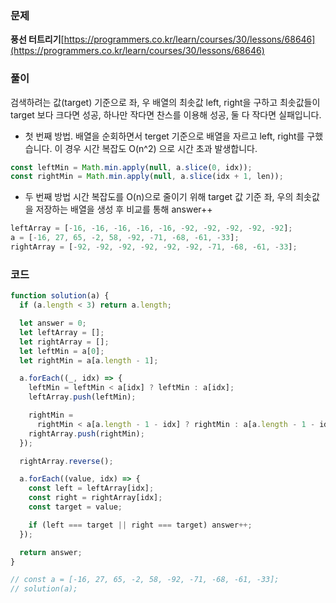 ### 문제

**풍선 터트리기**[https://programmers.co.kr/learn/courses/30/lessons/68646](https://programmers.co.kr/learn/courses/30/lessons/68646)

### 풀이

검색하려는 값(target) 기준으로 좌, 우 배열의 최솟값 left, right을 구하고 최솟값들이 target 보다 크다면 성공, 하나만 작다면 찬스를 이용해 성공, 둘 다 작다면 실패입니다.

- 첫 번째 방법.
  배열을 순회하면서 terget 기준으로 배열을 자르고 left, right를 구했습니다. 이 경우 시간 복잡도 O(n^2) 으로 시간 초과 발생합니다.

```javascript
const leftMin = Math.min.apply(null, a.slice(0, idx));
const rightMin = Math.min.apply(null, a.slice(idx + 1, len));
```

- 두 번째 방법
  시간 복잡도를 O(n)으로 줄이기 위해 target 값 기준 좌, 우의 최솟값을 저장하는 배열을 생성 후 비교를 통해 answer++

```javascript
leftArray = [-16, -16, -16, -16, -16, -92, -92, -92, -92, -92];
a = [-16, 27, 65, -2, 58, -92, -71, -68, -61, -33];
rightArray = [-92, -92, -92, -92, -92, -92, -71, -68, -61, -33];
```

### 코드

```javascript
function solution(a) {
  if (a.length < 3) return a.length;

  let answer = 0;
  let leftArray = [];
  let rightArray = [];
  let leftMin = a[0];
  let rightMin = a[a.length - 1];

  a.forEach((_, idx) => {
    leftMin = leftMin < a[idx] ? leftMin : a[idx];
    leftArray.push(leftMin);

    rightMin =
      rightMin < a[a.length - 1 - idx] ? rightMin : a[a.length - 1 - idx];
    rightArray.push(rightMin);
  });

  rightArray.reverse();

  a.forEach((value, idx) => {
    const left = leftArray[idx];
    const right = rightArray[idx];
    const target = value;

    if (left === target || right === target) answer++;
  });

  return answer;
}

// const a = [-16, 27, 65, -2, 58, -92, -71, -68, -61, -33];
// solution(a);
```
